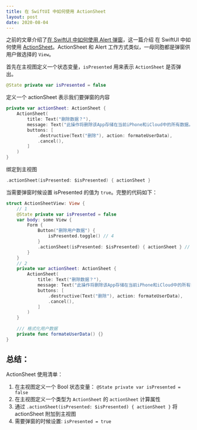 ```yaml
---
title: 在 SwiftUI 中如何使用 ActionSheet
layout: post
date: 2020-08-04
---
```


之前的文章介绍了[在 SwiftUI 中如何使用 Alert 弹窗](http://swiftxiaozhuanlan.com/2020/08/04/how-to-use-alert-in-swiftui/)，这一篇介绍 在 SwiftUI 中如何使用 [ActionSheet](https://developer.apple.com/documentation/swiftui/actionsheet)。ActionSheet 和 Alert 工作方式类似，一母同胞都是弹窗供用户做选择的 `View`。

首先在主视图定义一个状态变量，`isPresented` 用来表示 `ActionSheet` 是否弹出。

```swift
@State private var isPresented = false 
```

定义一个 actionSheet 表示我们要弹窗的内容

```swift
private var actionSheet: ActionSheet {
    ActionSheet(
        title: Text("删除数据？"),
        message: Text("此操作将删除该App存储在当前iPhone和iCloud中的所有数据。"),
        buttons: [
            .destructive(Text("删除"), action: formateUserData),
            .cancel(),
        ]
    )
}
```

绑定到主视图

```swift
.actionSheet(isPresented: $isPresented) { actionSheet }
```

当需要弹窗时候设置  isPresented 的值为 `true`。完整的代码如下：

````swift
struct ActionSheetView: View {
    // 1
    @State private var isPresented = false
    var body: some View {
        Form {
            Button("删除用户数据") {
                isPresented.toggle() // 4
            }
            .actionSheet(isPresented: $isPresented) { actionSheet } // 3
        }
    }
    // 2
    private var actionSheet: ActionSheet {
        ActionSheet(
            title: Text("删除数据？"),
            message: Text("此操作将删除该App存储在当前iPhone和iCloud中的所有数据。"),
            buttons: [
                .destructive(Text("删除"), action: formateUserData),
                .cancel(),
            ]
        )
    }
    
    /// 格式化用户数据
    private func formateUserData() {}
}
````



## 总结：

ActionSheet 使用清单：

1. 在主视图定义一个 Bool 状态变量： `@State private var isPresented = false` 
2. 在主视图定义一个类型为 `ActionSheet` 的 `actionSheet` 计算属性
3. 通过 `.actionSheet(isPresented: $isPresented) { actionSheet }` 将 actionSheet 附加到主视图
4. 需要弹窗的时候设置: `isPresented = true`

